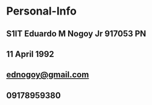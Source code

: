 # Personal-Info
## S1IT Eduardo M Nogoy Jr 917053 PN
## 11 April 1992
## ednogoy@gmail.com
## 09178959380